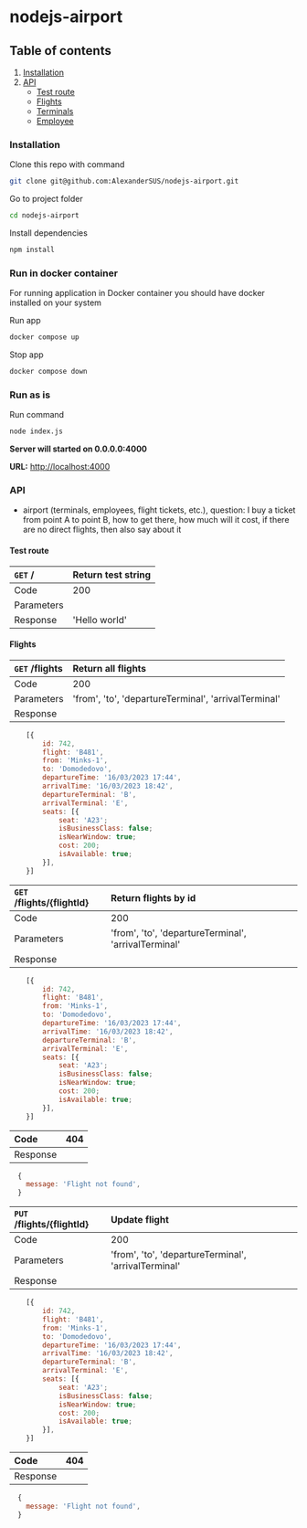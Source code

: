 # nodejs-airport

## Table of contents

1. [Installation](#installation)
2. [API](#api)
	- [Test route](#test-route)
	- [Flights](#flights)
	- [Terminals](#terminals)
	- [Employee](#employee)

### Installation
Clone this repo with command
```sh
git clone git@github.com:AlexanderSUS/nodejs-airport.git
```

 Go to project folder
```sh
cd nodejs-airport
```

Install dependencies
```sh
npm install
```

### Run in docker container
For running application in Docker container you should have docker installed on your system

Run app
```sh
docker compose up
```

Stop app
```sh
docker compose down
```

### Run as is
Run command
```sh
node index.js
```

**Server will started on 0.0.0.0:4000**

**URL:** <http://localhost:4000>


### API
- airport (terminals, employees, flight tickets, etc.), question: I buy a ticket from point A to point B, how to get there, how much will it cost, if there are no direct flights, then also say about it

#### Test route
| `GET`  **/**     | Return test string |
| :---             | :---- |
| Code             | 200 |
| Parameters | |
| Response         | 'Hello world' |


#### Flights
| `GET`  **/flights**     | Return all flights |
| :---             | :---- |
| Code             | 200 |
| Parameters | 'from', 'to', 'departureTerminal', 'arrivalTerminal'   |
|Response  | 
```javascript
	[{
		id: 742,
		flight: 'B481',
		from: 'Minks-1',
		to: 'Domodedovo',
		departureTime: '16/03/2023 17:44',
		arrivalTime: '16/03/2023 18:42',
		departureTerminal: 'B',
		arrivalTerminal: 'E',
		seats: [{
			seat: 'A23';
			isBusinessClass: false;
			isNearWindow: true;
			cost: 200;
			isAvailable: true;
		}],
	}]
```

| `GET`  **/flights/{flightId}**     | Return flights by id |
| :---             | :---- |
| Code             | 200 |
| Parameters | 'from', 'to', 'departureTerminal', 'arrivalTerminal'   |
|Response  | 
```javascript
	[{
		id: 742,
		flight: 'B481',
		from: 'Minks-1',
		to: 'Domodedovo',
		departureTime: '16/03/2023 17:44',
		arrivalTime: '16/03/2023 18:42',
		departureTerminal: 'B',
		arrivalTerminal: 'E',
		seats: [{
			seat: 'A23';
			isBusinessClass: false;
			isNearWindow: true;
			cost: 200;
			isAvailable: true;
		}],
	}]
```
| Code             | 404 |
| :---             | :---- |
|Response  | 
```javascript
  { 
    message: 'Flight not found',
  }
```


| `PUT`  **/flights/{flightId}**     | Update flight |
| :---             | :---- |
| Code             | 200 |
| Parameters | 'from', 'to', 'departureTerminal', 'arrivalTerminal'   |
|Response  | 
```javascript
	[{
		id: 742,
		flight: 'B481',
		from: 'Minks-1',
		to: 'Domodedovo',
		departureTime: '16/03/2023 17:44',
		arrivalTime: '16/03/2023 18:42',
		departureTerminal: 'B',
		arrivalTerminal: 'E',
		seats: [{
			seat: 'A23';
			isBusinessClass: false;
			isNearWindow: true;
			cost: 200;
			isAvailable: true;
		}],
	}]
```

| Code             | 404 |
| :---             | :---- |
|Response  | 
```javascript
  { 
    message: 'Flight not found',
  }
```
